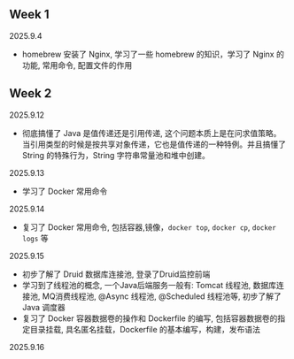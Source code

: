 ## Week 1

2025.9.4

* homebrew 安装了 Nginx, 学习了一些 homebrew 的知识，学习了 Nginx 的功能, 常用命令, 配置文件的作用

## Week 2

2025.9.12

* 彻底搞懂了 Java 是值传递还是引用传递, 这个问题本质上是在问求值策略。当引用类型的时候是按共享对象传递，它也是值传递的一种特例。并且搞懂了 String 的特殊行为，String 字符串常量池和堆中创建。

2025.9.13

* 学习了 Docker 常用命令

2025.9.14

* 复习了 Docker 常用命令, 包括容器,镜像，`docker top`, `docker cp`, `docker logs` 等

2025.9.15

* 初步了解了 Druid 数据库连接池, 登录了Druid监控前端
* 学习到了线程池的概念, 一个Java后端服务一般有: Tomcat 线程池, 数据库连接池, MQ消费线程池, @Async 线程池, @Scheduled 线程池等, 初步了解了 Java 调度器
* 复习了 Docker 容器数据卷的操作和 Dockerfile 的编写, 包括容器数据卷的指定目录挂载, 具名匿名挂载，Dockerfile 的基本编写，构建，发布语法

2025.9.16





